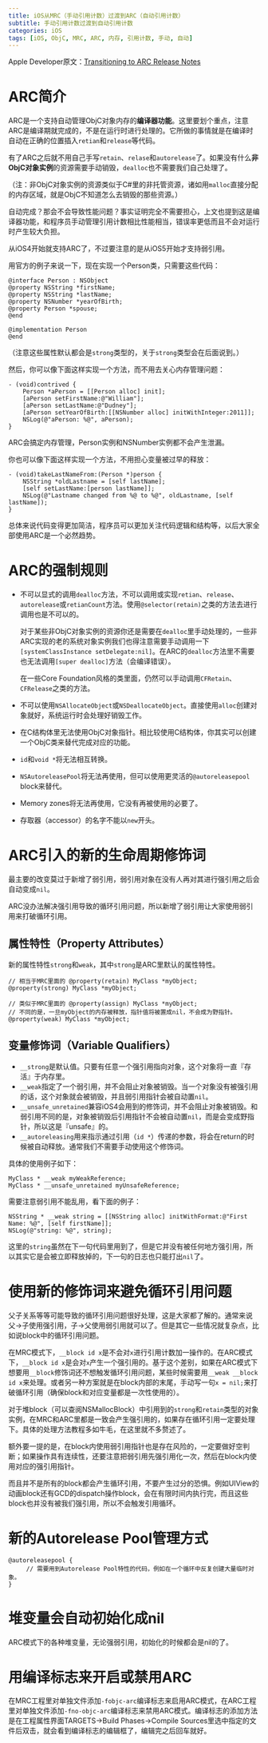 ```yaml
---
title: iOS从MRC（手动引用计数）过渡到ARC（自动引用计数）
subtitle: 手动引用计数过渡到自动引用计数
categories: iOS
tags: [iOS, ObjC, MRC, ARC, 内存, 引用计数, 手动, 自动]
---
```


Apple Developer原文：[Transitioning to ARC Release Notes](https://developer.apple.com/library/content/releasenotes/ObjectiveC/RN-TransitioningToARC/Introduction/Introduction.html)

# ARC简介

ARC是一个支持自动管理ObjC对象内存的**编译器功能**。这里要划个重点，注意ARC是编译期就完成的，不是在运行时进行处理的。它所做的事情就是在编译时自动在正确的位置插入`retian`和`release`等代码。

<!--more-->

有了ARC之后就不用自己手写`retain`、`relase`和`autorelease`了。如果没有什么**非ObjC对象实例**的资源需要手动销毁，`dealloc`也不需要我们自己处理了。

（注：非ObjC对象实例的资源类似于C#里的非托管资源，诸如用`malloc`直接分配的内存区域，就是ObjC不知道怎么去销毁的那些资源。）

自动完成？那会不会导致性能问题？事实证明完全不需要担心，上文也提到这是编译器功能，和程序员手动管理引用计数相比性能相当，错误率更低而且不会对运行时产生较大负担。

从iOS4开始就支持ARC了，不过要注意的是从iOS5开始才支持弱引用。

用官方的例子来说一下，现在实现一个Person类，只需要这些代码：

```objc
@interface Person : NSObject
@property NSString *firstName;
@property NSString *lastName;
@property NSNumber *yearOfBirth;
@property Person *spouse;
@end

@implementation Person
@end
```

（注意这些属性默认都会是`strong`类型的，关于`strong`类型会在后面说到。）

然后，你可以像下面这样实现一个方法，而不用去关心内存管理问题：

```objc
- (void)contrived {
    Person *aPerson = [[Person alloc] init];
    [aPerson setFirstName:@"William"];
    [aPerson setLastName:@"Dudney"];
    [aPerson setYearOfBirth:[[NSNumber alloc] initWithInteger:2011]];
    NSLog(@"aPerson: %@", aPerson);
}
```

ARC会搞定内存管理，Person实例和NSNumber实例都不会产生泄漏。

你也可以像下面这样实现一个方法，不用担心变量被过早的释放：

```objc
- (void)takeLastNameFrom:(Person *)person {
    NSString *oldLastname = [self lastName];
    [self setLastName:[person lastName]];
    NSLog(@"Lastname changed from %@ to %@", oldLastname, [self lastName]);
}
```

总体来说代码变得更加简洁，程序员可以更加关注代码逻辑和结构等，以后大家全部使用ARC是一个必然趋势。

# ARC的强制规则

- 不可以显式的调用`dealloc`方法，不可以调用或实现`retian`、`release`、`autorelease`或`retianCount`方法。使用`@selector(retain)`之类的方法去进行调用也是不可以的。

  对于某些非ObjC对象实例的资源你还是需要在`dealloc`里手动处理的，一些非ARC实现的老的系统对象实例我们也得注意需要手动调用一下`[systemClassInstance setDelegate:nil]`。在ARC的`dealloc`方法里不需要也无法调用`[super dealloc]`方法（会编译错误）。

  在一些Core Foundation风格的类里面，仍然可以手动调用`CFRetain`、 `CFRelease`之类的方法。

- 不可以使用`NSAllocateObject`或`NSDeallocateObject`。直接使用`alloc`创建对象就好，系统运行时会处理好销毁工作。

- 在C结构体里无法使用ObjC对象指针。相比较使用C结构体，你其实可以创建一个ObjC类来替代完成对应的功能。

- `id`和`void *`将无法相互转换。

- `NSAutoreleasePool`将无法再使用，但可以使用更灵活的`@autoreleasepool` block来替代。

- Memory zones将无法再使用，它没有再被使用的必要了。

- 存取器（accessor）的名字不能以`new`开头。

# ARC引入的新的生命周期修饰词

最主要的改变莫过于新增了弱引用，弱引用对象在没有人再对其进行强引用之后会自动变成`nil`。

ARC没办法解决强引用导致的循环引用问题，所以新增了弱引用让大家使用弱引用来打破循环引用。

## 属性特性（Property Attributes）

新的属性特性`strong`和`weak`，其中`strong`是ARC里默认的属性特性。

```objc
// 相当于MRC里面的 @property(retain) MyClass *myObject;
@property(strong) MyClass *myObject;
 
// 类似于MRC里面的 @property(assign) MyClass *myObject;
// 不同的是，一旦myObject的内存被释放，指针值将被置成nil，不会成为野指针。
@property(weak) MyClass *myObject;
```

## 变量修饰词（Variable Qualifiers）

- `__strong`是默认值。只要有任意一个强引用指向对象，这个对象将一直『存活』于内存里。
- `__weak`指定了一个弱引用，并不会阻止对象被销毁。当一个对象没有被强引用的话，这个对象就会被销毁，并且弱引用指针会被自动置`nil`。
- `__unsafe_unretained`兼容iOS4会用到的修饰词，并不会阻止对象被销毁。和弱引用不同的是，对象被销毁后引用指针不会被自动置`nil`，而是会变成野指针，所以这是『unsafe』的。
- `__autoreleasing`用来指示通过引用（`id *`）传递的参数，将会在return的时候被自动释放。通常我们不需要手动使用这个修饰词。

具体的使用例子如下：

```objc
MyClass * __weak myWeakReference;
MyClass * __unsafe_unretained myUnsafeReference;
```

需要注意弱引用不能乱用，看下面的例子：

```objc
NSString * __weak string = [[NSString alloc] initWithFormat:@"First Name: %@", [self firstName]];
NSLog(@"string: %@", string);
```

这里的`string`虽然在下一句代码里用到了，但是它并没有被任何地方强引用，所以其实它是会被立即释放掉的，下一句的日志也只能打出`nil`了。

# 使用新的修饰词来避免循环引用问题

父子关系等等可能导致的循环引用问题很好处理，这是大家都了解的。通常来说父->子使用强引用，子->父使用弱引用就可以了。但是其它一些情况就复杂点，比如说block中的循环引用问题。

在MRC模式下，`__block id x`是不会对`x`进行引用计数加一操作的。在ARC模式下，`__block id x`是会对`x`产生一个强引用的。基于这个差别，如果在ARC模式下想要用`__block`修饰词还不想触发循环引用问题，某些时候需要用`__weak __block id x`来处理。或者另一种方案就是在block内部的末尾，手动写一句`x = nil;`来打破循环引用（确保block和对应变量都是一次性使用的）。

对于堆block（可以查阅NSMallocBlock）中引用到的`strong`和`retain`类型的对象实例，在MRC和ARC里都是一致会产生强引用的，如果存在循环引用一定要处理下。具体的处理方法教程多如牛毛，在这里就不多赘述了。

额外要一提的是，在block内使用弱引用指针也是存在风险的，一定要做好空判断；如果操作具有连续性，还要注意把弱引用先强引用化一次，然后在block内使用对应的强引用指针。

而且并不是所有的block都会产生循环引用，不要产生过分的恐惧。例如UIView的动画block还有GCD的dispatch操作block，会在有限时间内执行完，而且这些block也并没有被我们强引用，所以不会触发引用循环。

# 新的Autorelease Pool管理方式

```objc
@autoreleasepool {
     // 需要用到Autorelease Pool特性的代码，例如在一个循环中反复创建大量临时对象。
}
```

# 堆变量会自动初始化成nil

ARC模式下的各种堆变量，无论强弱引用，初始化的时候都会是nil的了。

# 用编译标志来开启或禁用ARC

在MRC工程里对单独文件添加`-fobjc-arc`编译标志来启用ARC模式，在ARC工程里对单独文件添加`-fno-objc-arc`编译标志来禁用ARC模式。编译标志的添加方法是在工程属性界面TARGETS->Build Phases->Compile Sources里选中指定的文件后双击，就会看到编译标志的编辑框了，编辑完之后回车就好。
